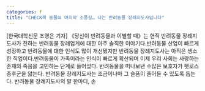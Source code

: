 ```yaml
---
categories: f
title: "CHECK책 동물의 마지막 소풍길… 나는 반려동물 장례지도사입니다"
---
```

[한국대학신문 조영은 기자] 《당신이 반려동물과 이별할 때》는 현직 반려동물 장례지도사가 전하는 반려동물 장례업계에 대한 아주 솔직한 이야기다.반려동물 산업이 빠르게 성장하고 반려동물에 대한 인식도 많이 개선됐지만 반려동물 장례지도사는 아직은 생소한 직업이다.반려동물이 가족이라는 인식이 빠르게 확산되며 이제 우리 사회는 사랑하는 존재의 죽음을 고민하는 단계로 들어섰다. 반려동물을 떠나보낸 수많은 보호자가 펫로스증후군을 앓는다. 반려동물 장례지도사는 조금이나마 그 슬픔이 줄어들 수 있도록 돕는다. 반려동물 장례지도사의 말 한마디, 손